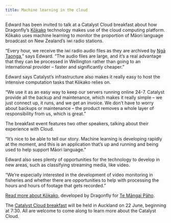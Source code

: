 ```yaml
---
title: Machine learning in the cloud
---
```

Edward has been invited to talk at a Catalyst Cloud breakfast about how Dragonfly’s [Kōkako](http://kokako.co) technology makes use of the cloud computing platform. Kōkako uses machine learning to monitor the proportion of Māori language broadcast on New Zealand’s iwi radio stations.

<!--more-->

“Every hour, we receive the iwi radio audio files as they are archived by [Ngā Taonga](http://www.ngataonga.org.nz/),” says Edward. “The audio files are large, and it’s a real advantage that they can be processed in Wellington rather than going to an international provider – faster and significantly cheaper.”  

Edward says Catalyst’s infrastructure also makes it really easy to host the intensive computation tasks that Kōkako relies on.

“We use it as an easy way to keep our servers running online 24-7. Catalyst provide all the backup and maintenance, which makes it really simple – we just connect up, it runs, and we get an invoice. We don’t have to worry about backups or maintenance – the product removes a whole layer of responsibility from us, which is great.”

The breakfast event features two other speakers, talking about their experience with Cloud.

“It’s nice to be able to tell our story. Machine learning is developing rapidly at the moment, and this is an application that’s up and running and being used to help support Māori language.”

Edward also sees plenty of opportunities for the technology to develop in new areas, such as classifying streaming media, like video.

“We’re especially interested in the development of video monitoring in fisheries and whether there are opportunities to help with processing the hours and hours of footage that gets recorded.”

[Read more about Kōkako](https://www.dragonfly.co.nz/news/2015-09-04-kokako-launch.html), developed by Dragonfly for [Te Māngai Pāho]( http://www.tmp.govt.nz/).

The [Catalyst Cloud breakfast](http://www.catalyst.net.nz/news/discover-catalyst-cloud-auckland-breakfast) will be held in Auckland on 22 June, beginning at 7:30. All are welcome to come along
to learn more about the Catalyst Cloud.

